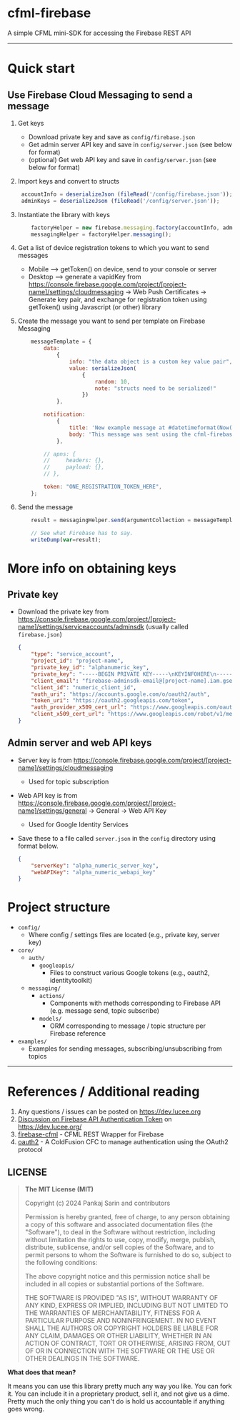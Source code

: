 # cfml-firebase
A simple CFML mini-SDK for accessing the Firebase REST API

---

# Quick start
## Use Firebase Cloud Messaging to send a message

1. Get keys
   * Download private key and save as `config/firebase.json`
   * Get admin server API key and save in `config/server.json` (see below for format)
   * (optional) Get web API key and save in `config/server.json` (see below for format)
2. Import keys and convert to structs
   ```javascript
    accountInfo = deserializeJson (fileRead('/config/firebase.json'));
    adminKeys = deserializeJson (fileRead('/config/server.json'));
   ```
3. Instantiate the library with keys
    ```javascript
        factoryHelper = new firebase.messaging.factory(accountInfo, adminKeys);
        messagingHelper = factoryHelper.messaging();
    ```

4. Get a list of device registration tokens to which you want to send messages
   * Mobile --> getToken() on device, send to your console or server
   * Desktop --> generate a vapidKey from https://console.firebase.google.com/project/[project-name]/settings/cloudmessaging -> Web Push Certificates -> Generate key pair, and exchange for registration token using getToken() using Javascript (or other) library

5. Create the message you want to send per template on Firebase Messaging
    ```javascript
        messageTemplate = {
            data:
                {
                    info: "the data object is a custom key value pair",
                    value: serializeJson(
                        {
                            random: 10,
                            note: "structs need to be serialized!"
                        })
                },

            notification:
                {
                    title: 'New example message at #datetimeformat(Now(), 'HH:nn')#!',
                    body: 'This message was sent using the cfml-firebase library.'
                },

            // apns: {
            //     headers: {},
            //     payload: {},
            // },

            token: "ONE_REGISTRATION_TOKEN_HERE",
        };
    ```

  1. Send the message
        ```javascript
            result = messagingHelper.send(argumentCollection = messageTemplate);

            // See what Firebase has to say.
            writeDump(var=result);
        ```

# More info on obtaining keys

## Private key
  * Download the private key from https://console.firebase.google.com/project/[project-name]/settings/serviceaccounts/adminsdk (usually called `firebase.json`)

    ```json
    {
        "type": "service_account",
        "project_id": "project-name",
        "private_key_id": "alphanumeric_key",
        "private_key": "-----BEGIN PRIVATE KEY-----\nKEYINFOHERE\n-----END PRIVATE KEY-----\n",
        "client_email": "firebase-adminsdk-email@[project-name].iam.gserviceaccount.com",
        "client_id": "numeric_client_id",
        "auth_uri": "https://accounts.google.com/o/oauth2/auth",
        "token_uri": "https://oauth2.googleapis.com/token",
        "auth_provider_x509_cert_url": "https://www.googleapis.com/oauth2/v1/certs",
        "client_x509_cert_url": "https://www.googleapis.com/robot/v1/metadata/x509/[firebase-adminsdk-email]%40[project-name].iam.gserviceaccount.com"
    }
    ```

## Admin server and web API keys

* Server key is from https://console.firebase.google.com/project/[project-name]/settings/cloudmessaging
    * Used for topic subscription
* Web API key is from https://console.firebase.google.com/project/[project-name]/settings/general -> General -> Web API Key
    * Used for Google Identity Services

* Save these to a file called `server.json` in the `config` directory using format below.
    ```json
    {
        "serverKey": "alpha_numeric_server_key",
        "webAPIKey": "alpha_numeric_webapi_key"
    }
    ```
# Project structure
* `config/`
  * Where config / settings files are located (e.g., private key, server key)
* `core/`
  * `auth/`
    * `googleapis/`
      * Files to construct various Google tokens (e.g., oauth2, identitytoolkit)
  * `messaging/`
    * `actions/`
      * Components with methods corresponding to Firebase API (e.g. message send, topic subscribe)
    * `models/`
      * ORM corresponding to message / topic structure per Firebase reference
* `examples/`
  * Examples for sending messages, subscribing/unsubscribing from topics
---

# References / Additional reading
1. Any questions / issues can be posted on https://dev.lucee.org
2. [Discussion on Firebase API Authentication Token](https://dev.lucee.org/t/firebase-api-authentication-token/9172) on https://dev.lucee.org/
3. [firebase-cfml](https://github.com/timmaybrown/firebase-cfml) - CFML REST Wrapper for Firebase
4. [oauth2](https://github.com/coldfumonkeh/oauth2) - A ColdFusion CFC to manage authentication using the OAuth2 protocol
## LICENSE

>**The MIT License (MIT)**
>
>Copyright (c) 2024 Pankaj Sarin and contributors
>
>Permission is hereby granted, free of charge, to any person obtaining a copy of this software and associated documentation files (the "Software"), to deal in the Software without restriction, including without limitation the rights to use, copy, modify, merge, publish, distribute, sublicense, and/or sell copies of the Software, and to permit persons to whom the Software is furnished to do so, subject to the following conditions:
>
>The above copyright notice and this permission notice shall be included in all copies or substantial portions of the Software.
>
>THE SOFTWARE IS PROVIDED "AS IS", WITHOUT WARRANTY OF ANY KIND, EXPRESS OR IMPLIED, INCLUDING BUT NOT LIMITED TO THE WARRANTIES OF MERCHANTABILITY, FITNESS FOR A PARTICULAR PURPOSE AND NONINFRINGEMENT. IN NO EVENT SHALL THE AUTHORS OR COPYRIGHT HOLDERS BE LIABLE FOR ANY CLAIM, DAMAGES OR OTHER LIABILITY, WHETHER IN AN ACTION OF CONTRACT, TORT OR OTHERWISE, ARISING FROM, OUT OF OR IN CONNECTION WITH THE SOFTWARE OR THE USE OR OTHER DEALINGS IN THE SOFTWARE.

**What does that mean?**

It means you can use this library pretty much any way you like. You can fork it. You can include it in a proprietary product, sell it, and not give us a dime. Pretty much the only thing you can't do is hold us accountable if anything goes wrong.